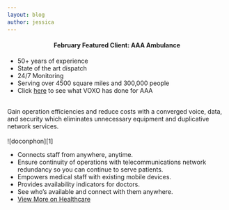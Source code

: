 ```yaml
---
layout: blog
author: jessica
---
```


<center> <h4>February Featured Client: AAA Ambulance</h4> </center>

- 50+ years of experience
- State of the art dispatch
- 24/7 Monitoring
- Serving over 4500 square miles and 300,000 people
- Click [here](/images/aaa-ambulance2.pdf) to see what VOXO has done for AAA

<br>
Gain operation efficiencies and reduce costs with a converged voice, data, and security which eliminates unnecessary equipment and duplicative network services.
<br>
<br>
![doconphon][1]

- Connects staff from anywhere, anytime.
- Ensure continuity of operations with telecommunications network redundancy so you can continue to serve patients.
- Empowers medical staff with existing mobile devices.
- Provides availability indicators for doctors.
- See who’s available and connect with them anywhere.
- [View More on Healthcare](/by-industry/healthcare)


[1]: /images/doconphon.jpg
